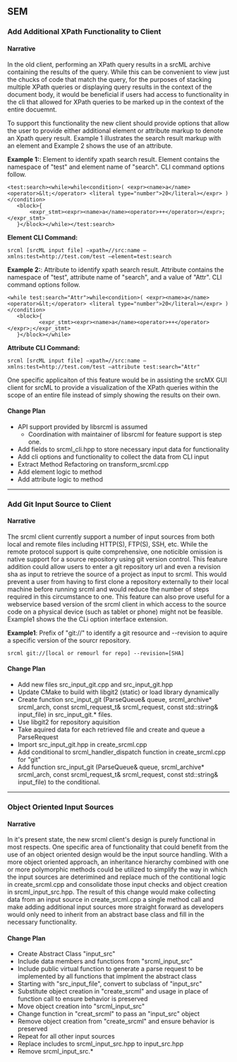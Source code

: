 ## SEM
### Add Additional XPath Functionality to Client
#### Narrative
In the old client, performing an XPath query results in a srcML archive containing the results of the query. While this can be convenient to view just the chucks of code that match the query, for the purposes of stacking multiple XPath queries or displaying query results in the context of the document body, it would be beneficial if users had access to functionality in the cli that allowed for XPath queries to be marked up in the context of the entire docuemnt. 

To support this functionality the new client should provide options that allow the user to provide either additional element or attribute markup to denote an Xpath query result. Example 1 illustrates the search result markup with an element and Example 2 shows the use of an attribute.  

**Example 1:**: Element to identify xpath search result. Element contains the namespace of "test" and element name of "search". CLI command options follow.

```
<test:search><while>while<condition>( <expr><name>a</name> <operator>&lt;</operator> <literal type="number">20</literal></expr> )</condition>
   <block>{
       <expr_stmt><expr><name>a</name><operator>++</operator></expr>;</expr_stmt>
   }</block></while></test:search>
```
**Element CLI Command:**
```
srcml [srcML input file] —xpath=//src:name —xmlns:test=http://test.com/test —element=test:search
```

**Example 2:**: Attribute to identify xpath search result. Attribute contains the namespace of "test", attribute name of "search", and a value of "Attr". CLI command options follow.

```
<while test:search="Attr">while<condition>( <expr><name>a</name> <operator>&lt;</operator> <literal type="number">20</literal></expr> )</condition>
   <block>{
          <expr_stmt><expr><name>a</name><operator>++</operator></expr>;</expr_stmt>
   }</block></while>
```
**Attribute CLI Command:**
```
srcml [srcML input file] —xpath=//src:name —xmlns:test=http://test.com/test —attribute test:search="Attr"
```

One specific applicaiton of this feature would be in assisting the srcMX GUI client for srcML to provide a visualization of the XPath queries within the scope of an entire file instead of simply showing the results on their own.

#### Change Plan
* API support provided by libsrcml is assumed
	* Coordination with maintainer of libsrcml for feature support is step one.
* Add fields to srcml_cli.hpp to store necessary input data for functionality
* Add cli options and functionality to collect the data from CLI input
* Extract Method Refactoring on transform_srcml.cpp
* Add element logic to method
* Add attribute logic to method

---
### Add Git Input Source to Client
#### Narrative
The srcml client currently support a number of input sources from both local and remote files including HTTP(S), FTP(S), SSH, etc. While the remote protocol support is quite comprehensive, one noticible omission is native support for a source repository using git version control. This feature addition could allow users to enter a git repository url and even a revision sha as input to retrieve the source of a project as input to srcml. This would prevent a user from having to first clone a repository externally to their local machine before running srcml and would reduce the number of steps required in this circumstance to one. This feature can also prove useful for a webservice based version of the srcml client in which access to the source code on a physical device (such as tablet or phone) might not be feasible. Example1 shows the the CLi option interface extension.

**Example1**: Prefix of "git://" to identify a git resource and --revision to aquire a specific version of the sourcr repository.

```
srcml git://[local or remourl for repo] --revision=[SHA]
```


#### Change Plan
* Add new files src_input_git.cpp and src_input_git.hpp
* Update CMake to build with libgit2 (static) or load library dynamically
* Create function src_input_git (ParseQueue& queue,
                    srcml_archive* srcml_arch,
                    const srcml_request_t& srcml_request,
                    const std::string& input_file)
   in src_input_git.* files.
* Use libgit2 for repository aquisition
* Take aquired data for each retrieved file and create and queue a ParseRequest
* Import src_input_git.hpp in create_srcml.cpp
* Add conditional to srcml_handler_dispatch function in create_srcml.cpp for "git"
* Add  function src_input_git (ParseQueue& queue,
                    srcml_archive* srcml_arch,
                    const srcml_request_t& srcml_request,
                    const std::string& input_file)
  to the conditional.

---
### Object Oriented Input Sources
#### Narrative
In it's present state, the new srcml client's design is purely functional in most respects. One specific area of functionality that could benefit from the use of an object oriented design would be the input source handling. With a more object oriented approach, an inheritance hierarchy combined with one or more polymorphic methods could be utilized to simplify the way in which the input sources are deterimined and replace much of the contitional logic in create_srcml.cpp and consolidate those input checks and object creation in srcml_input_src.hpp. The result of this change would make collecting data from an input source in create_srcml.cpp a single method call and make adding additional input sources more straight forward as developers would only need to inherit from an abstract base class and fill in the necessary functionality.

#### Change Plan
* Create Abstract Class "input_src"
* Include data members and functions from "srcml_input_src"
* Include public virtual function to generate a parse request to be implemented by all functions that implment the abstract class
* Starting with "src_input_file", convert to subclass of "input_src"
* Substitute object creation in "create_srcml" and usage in place of function call to ensure behavior is preserved
* Move object creation into "srcml_input_src"
* Change function in "creat_srcml" to pass an "input_src" object
* Remove object creation from "create_srcml" and ensure behavior is preserved
* Repeat for all other input sources
* Replace includes to srcml_input_src.hpp to input_src.hpp
* Remove srcml_input_src.*